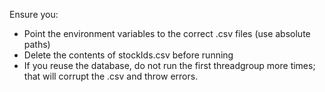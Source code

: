 Ensure you:

- Point the environment variables to the correct .csv files (use absolute paths)
- Delete the contents of stockIds.csv before running
- If you reuse the database, do not run the first threadgroup more times; that will corrupt the .csv and throw errors.